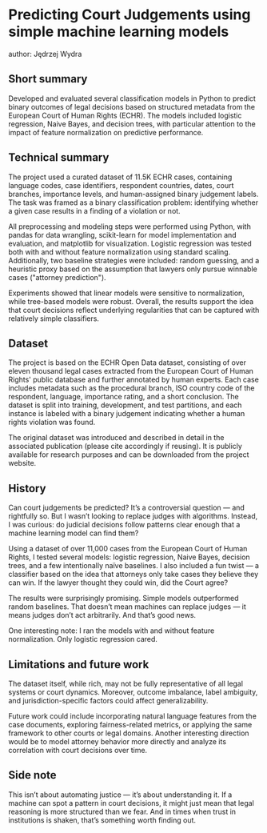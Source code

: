 # Predicting Court Judgements using simple machine learning models
author: Jędrzej Wydra

## Short summary
Developed and evaluated several classification models in Python to predict binary outcomes of legal decisions based on structured metadata from the European Court of Human Rights (ECHR). The models included logistic regression, Naive Bayes, and decision trees, with particular attention to the impact of feature normalization on predictive performance.

## Technical summary
The project used a curated dataset of 11.5K ECHR cases, containing language codes, case identifiers, respondent countries, dates, court branches, importance levels, and human-assigned binary judgement labels. The task was framed as a binary classification problem: identifying whether a given case results in a finding of a violation or not.

All preprocessing and modeling steps were performed using Python, with pandas for data wrangling, scikit-learn for model implementation and evaluation, and matplotlib for visualization. Logistic regression was tested both with and without feature normalization using standard scaling. Additionally, two baseline strategies were included: random guessing, and a heuristic proxy based on the assumption that lawyers only pursue winnable cases ("attorney prediction").

Experiments showed that linear models were sensitive to normalization, while tree-based models were robust. Overall, the results support the idea that court decisions reflect underlying regularities that can be captured with relatively simple classifiers.

## Dataset
The project is based on the ECHR Open Data dataset, consisting of over eleven thousand legal cases extracted from the European Court of Human Rights' public database and further annotated by human experts. Each case includes metadata such as the procedural branch, ISO country code of the respondent, language, importance rating, and a short conclusion. The dataset is split into training, development, and test partitions, and each instance is labeled with a binary judgement indicating whether a human rights violation was found.

The original dataset was introduced and described in detail in the associated publication (please cite accordingly if reusing). It is publicly available for research purposes and can be downloaded from the project website.

## History
Can court judgements be predicted? It’s a controversial question — and rightfully so. But I wasn’t looking to replace judges with algorithms. Instead, I was curious: do judicial decisions follow patterns clear enough that a machine learning model can find them?

Using a dataset of over 11,000 cases from the European Court of Human Rights, I tested several models: logistic regression, Naive Bayes, decision trees, and a few intentionally naïve baselines. I also included a fun twist — a classifier based on the idea that attorneys only take cases they believe they can win. If the lawyer thought they could win, did the Court agree?

The results were surprisingly promising. Simple models outperformed random baselines. That doesn’t mean machines can replace judges — it means judges don’t act arbitrarily. And that’s good news.

One interesting note: I ran the models with and without feature normalization. Only logistic regression cared.

## Limitations and future work
The dataset itself, while rich, may not be fully representative of all legal systems or court dynamics. Moreover, outcome imbalance, label ambiguity, and jurisdiction-specific factors could affect generalizability.

Future work could include incorporating natural language features from the case documents, exploring fairness-related metrics, or applying the same framework to other courts or legal domains. Another interesting direction would be to model attorney behavior more directly and analyze its correlation with court decisions over time.

## Side note
This isn’t about automating justice — it’s about understanding it. If a machine can spot a pattern in court decisions, it might just mean that legal reasoning is more structured than we fear. And in times when trust in institutions is shaken, that’s something worth finding out.
